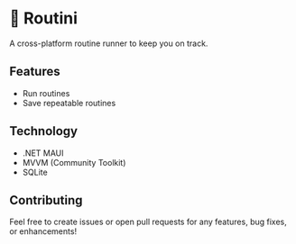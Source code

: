 ﻿# 🔁 Routini

A cross-platform routine runner to keep you on track.

## Features

- Run routines
- Save repeatable routines

## Technology

- .NET MAUI
- MVVM (Community Toolkit)
- SQLite

## Contributing

Feel free to create issues or open pull requests for any features, bug fixes, or enhancements!
